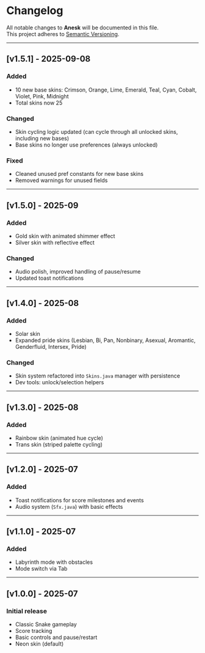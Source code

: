 # Changelog

All notable changes to **Anesk** will be documented in this file.  
This project adheres to [Semantic Versioning](https://semver.org/).

---
<!-- markdownlint-disable MD024 -->

## [v1.5.1] - 2025-09-08

### Added

- 10 new base skins: Crimson, Orange, Lime, Emerald, Teal, Cyan, Cobalt, Violet, Pink, Midnight  
- Total skins now 25

### Changed

- Skin cycling logic updated (can cycle through all unlocked skins, including new bases)
- Base skins no longer use preferences (always unlocked)

### Fixed

- Cleaned unused pref constants for new base skins
- Removed warnings for unused fields

---

## [v1.5.0] - 2025-09

### Added

- Gold skin with animated shimmer effect
- Silver skin with reflective effect

### Changed

- Audio polish, improved handling of pause/resume
- Updated toast notifications

---

## [v1.4.0] - 2025-08

### Added

- Solar skin
- Expanded pride skins (Lesbian, Bi, Pan, Nonbinary, Asexual, Aromantic, Genderfluid, Intersex, Pride)

### Changed

- Skin system refactored into `Skins.java` manager with persistence
- Dev tools: unlock/selection helpers

---

## [v1.3.0] - 2025-08

### Added

- Rainbow skin (animated hue cycle)
- Trans skin (striped palette cycling)

---

## [v1.2.0] - 2025-07

### Added

- Toast notifications for score milestones and events
- Audio system (`Sfx.java`) with basic effects

---

## [v1.1.0] - 2025-07

### Added

- Labyrinth mode with obstacles
- Mode switch via Tab

---

## [v1.0.0] - 2025-07

### Initial release

- Classic Snake gameplay
- Score tracking
- Basic controls and pause/restart
- Neon skin (default)

<!-- markdownlint-disable MD024 -->
